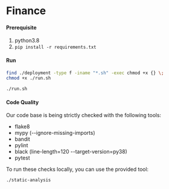 # Finance

#### Prerequisite
1. python3.8
2. `pip install -r requirements.txt`

#### Run
```bash
find ./deployment -type f -iname "*.sh" -exec chmod +x {} \; 
chmod +x ./run.sh

./run.sh
```

#### Code Quality
Our code base is being strictly checked with the following tools:
- flake8
- mypy (--ignore-missing-imports)
- bandit 
- pylint
- black (line-length=120 --target-version=py38)
- pytest

To run these checks locally, you can use the provided tool:
```bash
./static-analysis
```